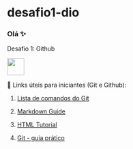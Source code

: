 # desafio1-dio
### Olá ✨
Desafio 1: Github
<p><img src="https://cdn.jsdelivr.net/gh/devicons/devicon/icons/github/github-original.svg" height="40" width="40"></p>


<div>
📌 Links úteis para iniciantes (Git e Github): 
  
1. <a href="https://gist.github.com/MoisesTedeschi/96a5cba54c83fd59013f96015ce6ef7b#:~:text=ctrl%20%2B%20l%20%3D%20%C3%89%20o%20comando,tela%20do%20terminal%20do%20git.">Lista de comandos do Git</a>
  
  2. <a href="https://www.markdownguide.org/">Markdown Guide</a>
  3. <a href="https://www.w3schools.com/html/">HTML Tutorial</a>
  4. <a href="https://rogerdudler.github.io/git-guide/index.pt_BR.html">Git - guia prático</a>
</div>
  

